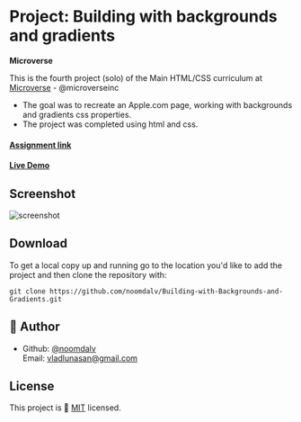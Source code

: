 # Project: Building with backgrounds and gradients
<b>Microverse</b>

This is the fourth project (solo) of the Main HTML/CSS curriculum at [Microverse](https://www.microverse.org/) - @microverseinc
* The goal was to recreate an Apple.com page, working with backgrounds and gradients css properties.
* The project was completed using html and css.

#### [Assignment link](https://www.theodinproject.com/courses/html5-and-css3/lessons/building-with-backgrounds-and-gradients)
#### [Live Demo](https://rawcdn.githack.com/noomdalv/Building-with-Backgrounds-and-Gradients/fa812bc4957f696407f279eff9d6a41267a0d472/index.html)

## Screenshot

![screenshot](https://i.imgur.com/FGYXWWV.jpg)

## Download

To get a local copy up and running go to the location you'd like to add the project and then clone the repository with:

```console
git clone https://github.com/noomdalv/Building-with-Backgrounds-and-Gradients.git
```

## 👤 Author

- Github: [@noomdalv](https://github.com/noomdalv/)<br />
  Email: vladlunasan@gmail.com

## License

This project is 📝 [MIT](https://opensource.org/licenses/MIT) licensed.
